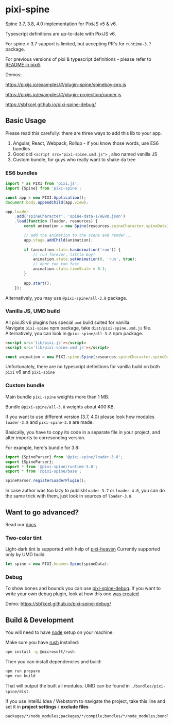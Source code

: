 # pixi-spine

Spine 3.7, 3.8, 4.0 implementation for PixiJS v5 & v6. 

Typescript definitions are up-to-date with PixiJS v6.

For spine < 3.7 support is limited, but accepting PR's for `runtime-3.7` package.

For previous versions of pixi & typescript definitions - please refer to [README in pixi5](https://github.com/pixijs/pixi-spine/tree/pixi5/#readme)

Demos:

https://pixijs.io/examples/#/plugin-spine/spineboy-pro.js

https://pixijs.io/examples/#/plugin-projection/runner.js

https://sbfkcel.github.io/pixi-spine-debug/

## Basic Usage

Please read this carefully: there are three ways to add this lib to your app.

1. Angular, React, Webpack, Rollup - if you know those words, use ES6 bundles 
2. Good old `<script src="pixi-spine.umd.js">` , also named vanilla JS
3. Custom bundle, for guys who really want to shake da tree

### ES6 bundles

```js
import * as PIXI from 'pixi.js';
import {Spine} from 'pixi-spine';

const app = new PIXI.Application();
document.body.appendChild(app.view);

app.loader
    .add('spineCharacter', 'spine-data-1/HERO.json')
    .load(function (loader, resources) {
        const animation = new Spine(resources.spineCharacter.spineData);

        // add the animation to the scene and render...
        app.stage.addChild(animation);
        
        if (animation.state.hasAnimation('run')) {
            // run forever, little boy!
            animation.state.setAnimation(0, 'run', true);
            // dont run too fast
            animation.state.timeScale = 0.1;
        }
        
        app.start();
    });
```

Alternatively, you may use `@pixi-spine/all-3.8` package. 

### Vanilla JS, UMD build

All pixiJS v6 plugins has special `umd` build suited for vanilla.   
Navigate `pixi-spine` npm package, take `dist/pixi-spine.umd.js` file.
Alternatively, you can look in `@pixi-spine/all-3.8` npm package.

```html
<script src='lib/pixi.js'></script>
<script src='lib/pixi-spine.umd.js'></script>
```

```js
const animation = new PIXI.spine.Spine(resources.spineCharacter.spineData);
```

Unfortunately, there are no typescript definitions for vanilla build on both `pixi` v6 and `pixi-spine`

### Custom bundle

Main bundle `pixi-spine` weights more than 1 MB.

Bundle `@pixi-spine/all-3.8` weights about 400 KB.

If you want to use different version (3.7, 4.0) please look how modules `loader-3.8` and `pixi-spine-3.8` are made.

Basically, you have to copy its code in a separate file in your project, and alter imports to corresonding version. 

For example, here's bundle for 3.8:

```js
import {SpineParser} from '@pixi-spine/loader-3.8';
export {SpineParser};
export * from '@pixi-spine/runtime-3.8';
export * from '@pixi-spine/base';

SpineParser.registerLoaderPlugin();
```

In case author was too lazy to publish`loader-3.7` or `loader-4.0`, you can do the same trick with them, just look in sources of `loader-3.8`.

## Want to go advanced?

Read our [docs](examples/index.md).

### Two-color tint

Light-dark tint is supported with help of [pixi-heaven](https://github.com/gameofbombs/pixi-heaven)
Currently supported only by UMD build.

```js
let spine = new PIXI.heaven.Spine(spineData);
```

### Debug

To show bones and bounds you can use [pixi-spine-debug](https://github.com/sbfkcel/pixi-spine-debug). If you want to write your own debug plugin, look at how this one [was created](https://github.com/pixijs/pixi-spine/issues/324)

Demo: https://sbfkcel.github.io/pixi-spine-debug/

## Build & Development

You will need to have [node][node] setup on your machine.

Make sure you have [rush][rush] installed:

```bash
npm install -g @microsoft/rush
```

Then you can install dependencies and build:

```bash
npm run prepare
npm run build
```

That will output the built all modules. UMD can be found in `./bundles/pixi-spine/dist`.

If you use IntellIJ Idea / Webstorm to navigate the project, take this line and set it in **project settings** / **exclude files**  

```
packages/*/node_modules;packages/*/compile;bundles/*/node_modules;bundles/*/compile;lib;dist
```

[node]:             https://nodejs.org/
[typescript]:       https://www.typescriptlang.org/
[rush]:             https://rushjs.io/
